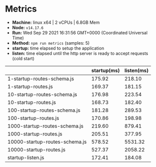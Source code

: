 # Metrics
* __Machine:__ linux x64 | 2 vCPUs | 6.8GB Mem
* __Node:__ `v14.17.6`
* __Run:__ Wed Sep 29 2021 16:31:56 GMT+0000 (Coordinated Universal Time)
* __Method:__ `npm run metrics` (samples: 5)
* __startup:__ time elapsed to setup the application
* __listen:__ time elapsed until the http server is ready to accept requests (cold start)

| | startup(ms) | listen(ms) |
|-| -       | -      |
| 1-startup-routes-schema.js | 175.92 | 218.10 |
| 1-startup-routes.js | 169.37 | 181.15 |
| 10-startup-routes-schema.js | 176.98 | 223.54 |
| 10-startup-routes.js | 168.73 | 182.40 |
| 100-startup-routes-schema.js | 181.28 | 289.53 |
| 100-startup-routes.js | 170.86 | 198.98 |
| 1000-startup-routes-schema.js | 219.60 | 879.41 |
| 1000-startup-routes.js | 205.51 | 377.95 |
| 10000-startup-routes-schema.js | 578.52 | 5531.32 |
| 10000-startup-routes.js | 527.37 | 2058.22 |
| startup-listen.js | 172.41 | 184.08 |
